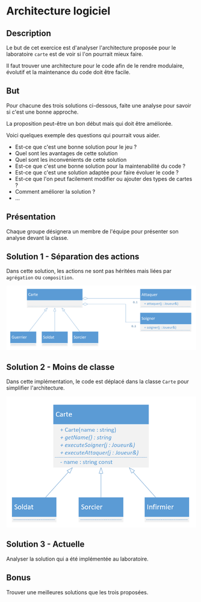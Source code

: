 # Architecture logiciel

## Description
Le but de cet exercice est d'analyser l'architecture proposée pour le laboratoire `carte` est de voir si l'on pourrait mieux faire.

Il faut trouver une architecture pour le code afin de le rendre modulaire, évolutif et la maintenance du code doit être facile.

## But
Pour chacune des trois solutions ci-dessous, faite une analyse pour savoir si c'est une bonne approche.

La proposition peut-être un bon début mais qui doit être améliorée.

Voici quelques exemple des questions qui pourrait vous aider.

- Est-ce que c'est une bonne solution pour le jeu ? 
- Quel sont les avantages de cette solution
- Quel sont les inconvénients de cette solution
- Est-ce que c'est une bonne solution pour la maintenabilité du code ?
- Est-ce que c'est une solution adaptée pour faire évoluer le code ?
- Est-ce que l'on peut facilement modifier ou ajouter des types de cartes ?
- Comment améliorer la solution ?
- ...

## Présentation
Chaque groupe désignera un membre de l'équipe pour présenter son analyse devant la classe.

## Solution 1 - Séparation des actions

Dans cette solution, les actions ne sont pas héritées mais liées par `agrégation` ou `composition`.

![alt text](images/classe1.png "UML")

## Solution 2 - Moins de classe

Dans cette implémentation, le code est déplacé dans la classe `Carte` pour simplifier l'architecture.

![alt text](images/classe_simple.png "UML")

## Solution 3 - Actuelle

Analyser la solution qui a été implémentée au laboratoire.

## Bonus
Trouver une meilleures solutions que les trois proposées.
